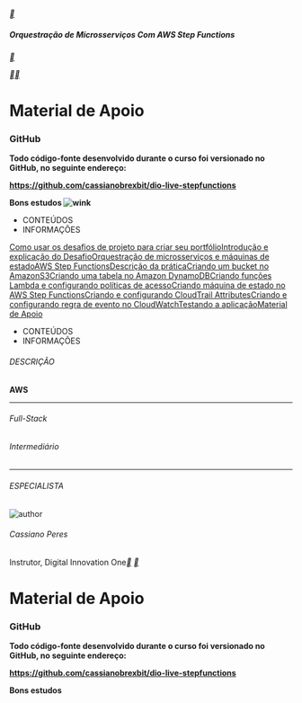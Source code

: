 

[**](https://web.dio.me/labs)

##### Orquestração de Microsserviços Com AWS Step Functions

[**](https://hermes.digitalinnovation.one/lab_projects/files/e9673d70-1c74-4218-bed8-d6c16e6e8dc3.zip)

[**](https://web.dio.me/lab/orquestracao-de-microsservicos-com-aws-step-functions/learning/13eac7fa-5a2b-4378-a927-231e0387f141)[**](https://web.dio.me/lab/orquestracao-de-microsservicos-com-aws-step-functions/learning/undefined)

# **Material de Apoio**

 

### **GitHub**

**Todo código-fonte desenvolvido durante o curso foi versionado no GitHub, no seguinte endereço:**

**https://github.com/cassianobrexbit/dio-live-stepfunctions**

**Bons estudos ![wink](https://lh5.googleusercontent.com/AJkaBfwmT-t3LEnV9DhPEhz_gZvpGRD8nfTh9WCiRpWdDvUz_glMsx0cIn4aXpkItj00Gqgi0LvH5uebe42hR9UgtxhBb_FuYJr2RwkhO20AL3XdFvqf71zlBLmYNDpjKzm7SEbY)**

- CONTEÚDOS
- INFORMAÇÕES

[Como usar os desafios de projeto para criar seu portfólio](https://web.dio.me/lab/orquestracao-de-microsservicos-com-aws-step-functions/learning/b3e30c30-9c2c-4458-86de-0a2db9b04627)[Introdução e explicação do Desafio](https://web.dio.me/lab/orquestracao-de-microsservicos-com-aws-step-functions/learning/e090aade-3b98-4b0e-9014-6ac38b40e3e8)[Orquestração de microsserviços e máquinas de estado](https://web.dio.me/lab/orquestracao-de-microsservicos-com-aws-step-functions/learning/5edc4686-6b17-4bce-ae4f-8fd787c852ba)[AWS Step Functions](https://web.dio.me/lab/orquestracao-de-microsservicos-com-aws-step-functions/learning/6bdeb97f-201a-422d-b045-660848a01ca7)[Descrição da prática](https://web.dio.me/lab/orquestracao-de-microsservicos-com-aws-step-functions/learning/7dfec376-e48a-4ffc-8651-65cd7de54309)[Criando um bucket no AmazonS3](https://web.dio.me/lab/orquestracao-de-microsservicos-com-aws-step-functions/learning/f31e6deb-268e-4448-a2f6-f63b54f7b105)[Criando uma tabela no Amazon DynamoDB](https://web.dio.me/lab/orquestracao-de-microsservicos-com-aws-step-functions/learning/b0b2d2e5-9327-445d-b5a5-fcaccbaf4f46)[Criando funções Lambda e configurando políticas de acesso](https://web.dio.me/lab/orquestracao-de-microsservicos-com-aws-step-functions/learning/b74772e6-44ba-416a-bfcf-3c51e55e6e34)[Criando máquina de estado no AWS Step Functions](https://web.dio.me/lab/orquestracao-de-microsservicos-com-aws-step-functions/learning/2b191f3b-7409-4ffe-9d17-089cf1b50a4e)[Criando e configurando CloudTrail Attributes](https://web.dio.me/lab/orquestracao-de-microsservicos-com-aws-step-functions/learning/210f0892-8bc5-48e4-b7ed-a6e9749dc16c)[Criando e configurando regra de evento no CloudWatch](https://web.dio.me/lab/orquestracao-de-microsservicos-com-aws-step-functions/learning/c998e14a-4e6f-4a87-82e8-583c59c8c433)[Testando a aplicação](https://web.dio.me/lab/orquestracao-de-microsservicos-com-aws-step-functions/learning/13eac7fa-5a2b-4378-a927-231e0387f141)[Material de Apoio](https://web.dio.me/lab/orquestracao-de-microsservicos-com-aws-step-functions/learning/2a41aaf8-1c82-4e5b-a775-d1fc13c9b180)



- CONTEÚDOS
- INFORMAÇÕES

###### DESCRIÇÃO



**AWS**

------

###### Full-Stack

###### Intermediário

------

###### ESPECIALISTA

![author](https://hermes.digitalinnovation.one/users/author/photos/38e0cb81-9697-43c4-8a07-eba1bca6fa6b.jpg)

###### Cassiano Peres

Instrutor, Digital Innovation One[**](https://www.linkedin.com/in/cassiano-ricardo-de-oliveira-peres-41bb86100/) [**](https://github.com/cassianobrexbit/)



# **Material de Apoio**

 

### **GitHub**

**Todo código-fonte desenvolvido durante o curso foi versionado no GitHub, no seguinte endereço:**

**https://github.com/cassianobrexbit/dio-live-stepfunctions**

**Bons estudos** 
